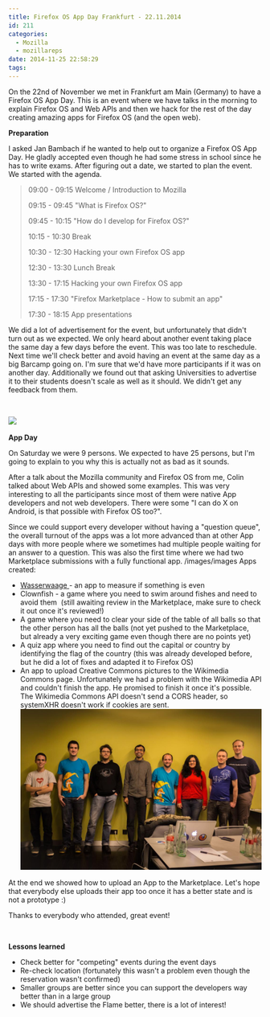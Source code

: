 ```yaml
---
title: Firefox OS App Day Frankfurt - 22.11.2014
id: 211
categories:
  - Mozilla
  - mozillareps
date: 2014-11-25 22:58:29
tags:
---
```


On the 22nd of November we met in Frankfurt am Main (Germany) to have a Firefox OS App Day. This is an event where we have talks in the morning to explain Firefox OS and Web APIs and then we hack for the rest of the day creating amazing apps for Firefox OS (and the open web).

**Preparation**

I asked Jan Bambach if he wanted to help out to organize a Firefox OS App Day. He gladly accepted even though he had some stress in school since he has to write exams. After figuring out a date, we started to plan the event. We started with the agenda.
> 09:00 - 09:15 Welcome / Introduction to Mozilla
>
>
> 09:15 - 09:45 "What is Firefox OS?"
>
>
> 09:45 - 10:15 "How do I develop for Firefox OS?"
>
>
> 10:15 - 10:30 Break
>
>
> 10:30 - 12:30 Hacking your own Firefox OS app
>
>
> 12:30 - 13:30 Lunch Break
>
>
> 13:30 - 17:15 Hacking your own Firefox OS app
>
>
> 17:15 - 17:30 "Firefox Marketplace - How to submit an app"
>
>
> 17:30 - 18:15 App presentations
&nbsp;

We did a lot of advertisement for the event, but unfortunately that didn't turn out as we expected. We only heard about another event taking place the same day a few days before the event. This was too late to reschedule. Next time we'll check better and avoid having an event at the same day as a big Barcamp going on. I'm sure that we'd have more participants if it was on another day. Additionally we found out that asking Universities to advertise it to their students doesn't scale as well as it should. We didn't get any feedback from them.

&nbsp;

[![](https://farm8.staticflickr.com/7564/15692584017_1de6b03b7a_b.jpg)](https://farm8.staticflickr.com/7564/15692584017_1de6b03b7a_b.jpg)

**App Day**

On Saturday we were 9 persons. We expected to have 25 persons, but I'm going to explain to you why this is actually not as bad as it sounds.

After a talk about the Mozilla community and Firefox OS from me, Colin talked about Web APIs and showed some examples. This was very interesting to all the participants since most of them were native App developers and not web developers. There were some "I can do X on Android, is that possible with Firefox OS too?".

Since we could support every developer without having a "question queue", the overall turnout of the apps was a lot more advanced than at other App days with more people where we sometimes had multiple people waiting for an answer to a question. This was also the first time where we had two Marketplace submissions with a fully functional app.
/images/images
Apps created:

*   [Wasserwaage ](https://marketplace.firefox.com/app/wasserwaage-lite?src=search)- an app to measure if something is even
*   Clownfish - a game where you need to swim around fishes and need to avoid them  (still awaiting review in the Marketplace, make sure to check it out once it's reviewed!)
*   A game where you need to clear your side of the table of all balls so that the other person has all the balls (not yet pushed to the Marketplace, but already a very exciting game even though there are no points yet)
*   A quiz app where you need to find out the capital or country by identifying the flag of the country (this was already developed before, but he did a lot of fixes and adapted it to Firefox OS)
*   An app to upload Creative Commons pictures to the Wikimedia Commons page. Unfortunately we had a problem with the Wikimedia API and couldn't finish the app. He promised to finish it once it's possible. The Wikimedia Commons API doesn't send a CORS header, so systemXHR doesn't work if cookies are sent.
[![B3Jr9DnIMAAlbvK.jpg_large](/images/2014/11/B3Jr9DnIMAAlbvK.jpg_large.jpg)](/images/2014/11/B3Jr9DnIMAAlbvK.jpg_large.jpg)

At the end we showed how to upload an App to the Marketplace. Let's hope that everybody else uploads their app too once it has a better state and is not a prototype :)

Thanks to everybody who attended, great event!

&nbsp;

**Lessons learned**

*   Check better for "competing" events during the event days
*   Re-check location (fortunately this wasn't a problem even though the reservation wasn't confirmed)
*   Smaller groups are better since you can support the developers way better than in a large group
*   We should advertise the Flame better, there is a lot of interest!
&nbsp;

<script src="resource://ember-inspector-at-emberjs-dot-com/ember-inspector/data/in-page-script.js" type="text/javascript"></script>
<script src="resource://ember-inspector-at-emberjs-dot-com/ember-inspector/data/in-page-script.js" type="text/javascript"></script>